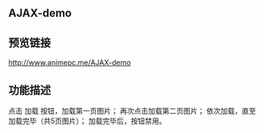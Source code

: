 ## AJAX-demo

## 预览链接

 http://www.animepc.me/AJAX-demo

## 功能描述
点击 加载 按钮，加载第一页图片；
再次点击加载第二页图片；
依次加载，直至加载完毕（共5页图片）；
加载完毕后，按钮禁用。
